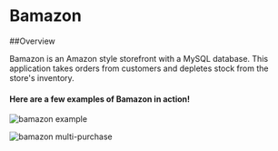 # Bamazon

##Overview

Bamazon is an Amazon style storefront with a MySQL database. This application takes orders from customers and depletes stock from the store's inventory. 

#### Here are a few examples of Bamazon in action! 

![bamazon example](bamazon/ExampleGifs/bamazon.gif)

![bamazon multi-purchase](https://drive.google.com/file/d/0ByLX1YL9I0CaUW1zWGd3aEZ3Q2s/view?usp=sharing)
